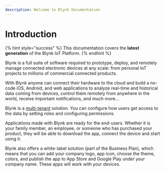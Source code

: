 ```yaml
---
description: Welcome to Blynk Documentation
---
```


# Introduction

{% hint style="success" %}
This documentation covers the **latest generation** of the Blynk IoT Platform.
{% endhint %}

Blynk is a full suite of software required to prototype, deploy, and remotely manage connected electronic devices at any scale: from personal IoT projects to millions of commercial connected products.

With Blynk anyone can connect their hardware to the cloud and build a no-code iOS, Android, and web applications to analyze real-time and historical data coming from devices, control them remotely from anywhere in the world, receive important notifications, and much more…

Blynk is a [multi-tenant](concepts/users/multi-tenant-tree-structure.md) solution. You can configure how users get access to the data by setting roles and configuring permissions.

Applications made with Blynk are ready for the end-users. Whether it is your family member, an employee, or someone who has purchased your product, they will be able to download the app, connect the device and start using it.

Blynk also offers a white-label solution (part of the Business Plan), which means that you can add your company logo, app icon, choose the theme, colors, and publish the app to App Store and Google Play under your company name. These apps will work with your devices.
